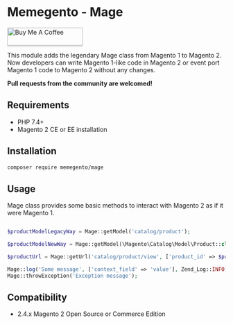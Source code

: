 # Memegento - Mage

<a href="https://www.buymeacoffee.com/memegento" target="_blank"><img src="https://www.buymeacoffee.com/assets/img/custom_images/orange_img.png" alt="Buy Me A Coffee" style="height: 41px !important;width: 174px !important;box-shadow: 0px 3px 2px 0px rgba(190, 190, 190, 0.5) !important;-webkit-box-shadow: 0px 3px 2px 0px rgba(190, 190, 190, 0.5) !important;" ></a>

This module adds the legendary Mage class from Magento 1 to Magento 2. Now developers can write Magento 1-like code in Magento 2 or event port Magento 1 code to Magento 2 without any changes. 

**Pull requests from the community are welcomed!**

## Requirements

- PHP 7.4+
- Magento 2 CE or EE installation

## Installation

```bash
composer require memegento/mage
```

## Usage

Mage class provides some basic methods to interact with Magento 2 as if it were Magento 1.

```php

$productModelLegacyWay = Mage::getModel('catalog/product');

$productModelNewWay = Mage::getModel(\Magento\Catalog\Model\Product::class);

$productUrl = Mage::getUrl('catalog/product/view', ['product_id' => $productId]);

Mage::log('Some message', ['context_field' => 'value'], Zend_Log::INFO);
Mage::throwException('Exception message');
```

## Compatibility

- 2.4.x Magento 2 Open Source or Commerce Edition
